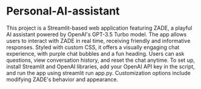 # Personal-AI-assistant
This project is a Streamlit-based web application featuring ZADE, a playful AI assistant powered by OpenAI's GPT-3.5 Turbo model. The app allows users to interact with ZADE in real time, receiving friendly and informative responses. Styled with custom CSS, it offers a visually engaging chat experience, with purple chat bubbles and a fun heading. Users can ask questions, view conversation history, and reset the chat anytime. To set up, install Streamlit and OpenAI libraries, add your OpenAI API key in the script, and run the app using streamlit run app.py. Customization options include modifying ZADE's behavior and appearance.
